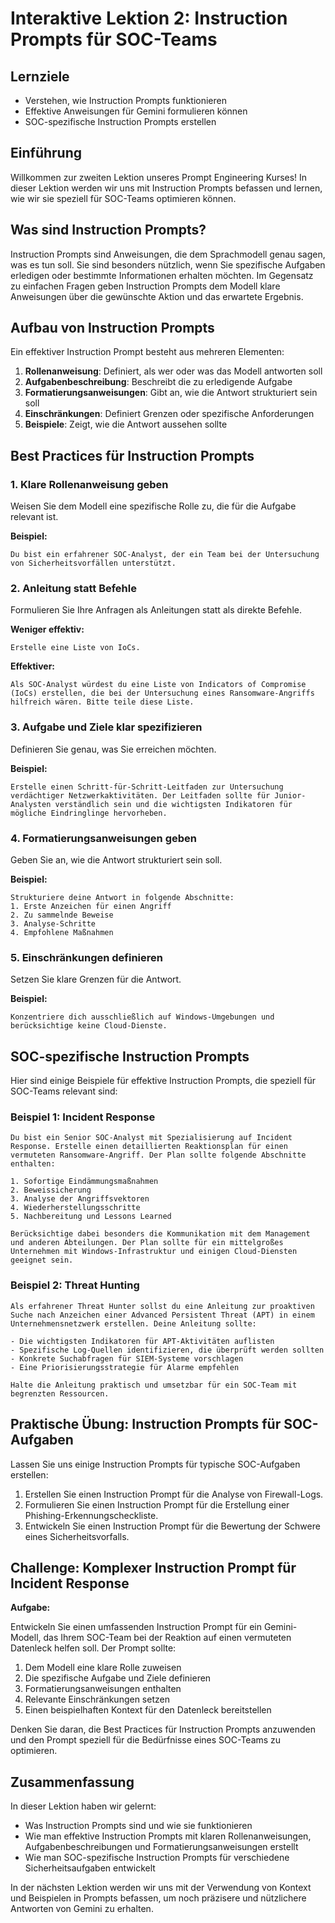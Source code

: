 # Interaktive Lektion 2: Instruction Prompts für SOC-Teams

## Lernziele
- Verstehen, wie Instruction Prompts funktionieren
- Effektive Anweisungen für Gemini formulieren können
- SOC-spezifische Instruction Prompts erstellen

## Einführung

Willkommen zur zweiten Lektion unseres Prompt Engineering Kurses! In dieser Lektion werden wir uns mit Instruction Prompts befassen und lernen, wie wir sie speziell für SOC-Teams optimieren können.

## Was sind Instruction Prompts?

Instruction Prompts sind Anweisungen, die dem Sprachmodell genau sagen, was es tun soll. Sie sind besonders nützlich, wenn Sie spezifische Aufgaben erledigen oder bestimmte Informationen erhalten möchten. Im Gegensatz zu einfachen Fragen geben Instruction Prompts dem Modell klare Anweisungen über die gewünschte Aktion und das erwartete Ergebnis.

## Aufbau von Instruction Prompts

Ein effektiver Instruction Prompt besteht aus mehreren Elementen:

1. **Rollenanweisung**: Definiert, als wer oder was das Modell antworten soll
2. **Aufgabenbeschreibung**: Beschreibt die zu erledigende Aufgabe
3. **Formatierungsanweisungen**: Gibt an, wie die Antwort strukturiert sein soll
4. **Einschränkungen**: Definiert Grenzen oder spezifische Anforderungen
5. **Beispiele**: Zeigt, wie die Antwort aussehen sollte

## Best Practices für Instruction Prompts

### 1. Klare Rollenanweisung geben

Weisen Sie dem Modell eine spezifische Rolle zu, die für die Aufgabe relevant ist.

**Beispiel:**
```
Du bist ein erfahrener SOC-Analyst, der ein Team bei der Untersuchung von Sicherheitsvorfällen unterstützt.
```

### 2. Anleitung statt Befehle

Formulieren Sie Ihre Anfragen als Anleitungen statt als direkte Befehle.

**Weniger effektiv:**
```
Erstelle eine Liste von IoCs.
```

**Effektiver:**
```
Als SOC-Analyst würdest du eine Liste von Indicators of Compromise (IoCs) erstellen, die bei der Untersuchung eines Ransomware-Angriffs hilfreich wären. Bitte teile diese Liste.
```

### 3. Aufgabe und Ziele klar spezifizieren

Definieren Sie genau, was Sie erreichen möchten.

**Beispiel:**
```
Erstelle einen Schritt-für-Schritt-Leitfaden zur Untersuchung verdächtiger Netzwerkaktivitäten. Der Leitfaden sollte für Junior-Analysten verständlich sein und die wichtigsten Indikatoren für mögliche Eindringlinge hervorheben.
```

### 4. Formatierungsanweisungen geben

Geben Sie an, wie die Antwort strukturiert sein soll.

**Beispiel:**
```
Strukturiere deine Antwort in folgende Abschnitte:
1. Erste Anzeichen für einen Angriff
2. Zu sammelnde Beweise
3. Analyse-Schritte
4. Empfohlene Maßnahmen
```

### 5. Einschränkungen definieren

Setzen Sie klare Grenzen für die Antwort.

**Beispiel:**
```
Konzentriere dich ausschließlich auf Windows-Umgebungen und berücksichtige keine Cloud-Dienste.
```

## SOC-spezifische Instruction Prompts

Hier sind einige Beispiele für effektive Instruction Prompts, die speziell für SOC-Teams relevant sind:

### Beispiel 1: Incident Response

```
Du bist ein Senior SOC-Analyst mit Spezialisierung auf Incident Response. Erstelle einen detaillierten Reaktionsplan für einen vermuteten Ransomware-Angriff. Der Plan sollte folgende Abschnitte enthalten:

1. Sofortige Eindämmungsmaßnahmen
2. Beweissicherung
3. Analyse der Angriffsvektoren
4. Wiederherstellungsschritte
5. Nachbereitung und Lessons Learned

Berücksichtige dabei besonders die Kommunikation mit dem Management und anderen Abteilungen. Der Plan sollte für ein mittelgroßes Unternehmen mit Windows-Infrastruktur und einigen Cloud-Diensten geeignet sein.
```

### Beispiel 2: Threat Hunting

```
Als erfahrener Threat Hunter sollst du eine Anleitung zur proaktiven Suche nach Anzeichen einer Advanced Persistent Threat (APT) in einem Unternehmensnetzwerk erstellen. Deine Anleitung sollte:

- Die wichtigsten Indikatoren für APT-Aktivitäten auflisten
- Spezifische Log-Quellen identifizieren, die überprüft werden sollten
- Konkrete Suchabfragen für SIEM-Systeme vorschlagen
- Eine Priorisierungsstrategie für Alarme empfehlen

Halte die Anleitung praktisch und umsetzbar für ein SOC-Team mit begrenzten Ressourcen.
```

## Praktische Übung: Instruction Prompts für SOC-Aufgaben

Lassen Sie uns einige Instruction Prompts für typische SOC-Aufgaben erstellen:

1. Erstellen Sie einen Instruction Prompt für die Analyse von Firewall-Logs.
2. Formulieren Sie einen Instruction Prompt für die Erstellung einer Phishing-Erkennungscheckliste.
3. Entwickeln Sie einen Instruction Prompt für die Bewertung der Schwere eines Sicherheitsvorfalls.

## Challenge: Komplexer Instruction Prompt für Incident Response

**Aufgabe:**

Entwickeln Sie einen umfassenden Instruction Prompt für ein Gemini-Modell, das Ihrem SOC-Team bei der Reaktion auf einen vermuteten Datenleck helfen soll. Der Prompt sollte:

1. Dem Modell eine klare Rolle zuweisen
2. Die spezifische Aufgabe und Ziele definieren
3. Formatierungsanweisungen enthalten
4. Relevante Einschränkungen setzen
5. Einen beispielhaften Kontext für den Datenleck bereitstellen

Denken Sie daran, die Best Practices für Instruction Prompts anzuwenden und den Prompt speziell für die Bedürfnisse eines SOC-Teams zu optimieren.

## Zusammenfassung

In dieser Lektion haben wir gelernt:
- Was Instruction Prompts sind und wie sie funktionieren
- Wie man effektive Instruction Prompts mit klaren Rollenanweisungen, Aufgabenbeschreibungen und Formatierungsanweisungen erstellt
- Wie man SOC-spezifische Instruction Prompts für verschiedene Sicherheitsaufgaben entwickelt

In der nächsten Lektion werden wir uns mit der Verwendung von Kontext und Beispielen in Prompts befassen, um noch präzisere und nützlichere Antworten von Gemini zu erhalten.
